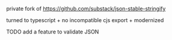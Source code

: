 private fork of https://github.com/substack/json-stable-stringify

turned to typescript + no incompatible cjs export + modernized

TODO add a feature to validate JSON
